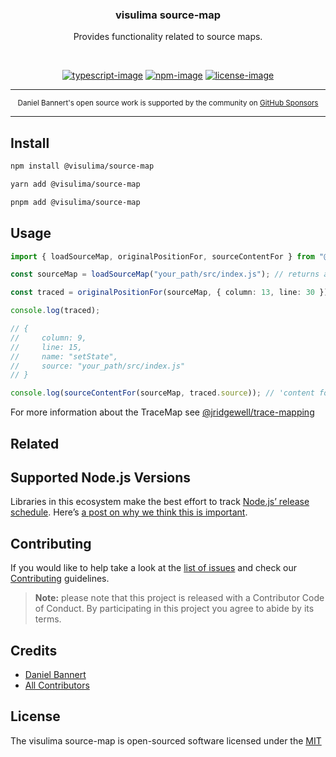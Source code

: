 <div align="center">
  <h3>visulima source-map</h3>
  <p>
  Provides functionality related to source maps.
  </p>
</div>

<br />

<div align="center">

[![typescript-image]][typescript-url] [![npm-image]][npm-url] [![license-image]][license-url]

</div>

---

<div align="center">
    <p>
        <sup>
            Daniel Bannert's open source work is supported by the community on <a href="https://github.com/sponsors/prisis">GitHub Sponsors</a>
        </sup>
    </p>
</div>

---

## Install

```sh
npm install @visulima/source-map
```

```sh
yarn add @visulima/source-map
```

```sh
pnpm add @visulima/source-map
```

## Usage

```ts
import { loadSourceMap, originalPositionFor, sourceContentFor } from "@visulima/source-map";

const sourceMap = loadSourceMap("your_path/src/index.js"); // returns a TraceMap

const traced = originalPositionFor(sourceMap, { column: 13, line: 30 });

console.log(traced);

// {
//     column: 9,
//     line: 15,
//     name: "setState",
//     source: "your_path/src/index.js"
// }

console.log(sourceContentFor(sourceMap, traced.source)); // 'content for your_path/src/index.js'
```

For more information about the TraceMap see [@jridgewell/trace-mapping](https://github.com/jridgewell/trace-mapping)

## Related

## Supported Node.js Versions

Libraries in this ecosystem make the best effort to track [Node.js’ release schedule](https://github.com/nodejs/release#release-schedule).
Here’s [a post on why we think this is important](https://medium.com/the-node-js-collection/maintainers-should-consider-following-node-js-release-schedule-ab08ed4de71a).

## Contributing

If you would like to help take a look at the [list of issues](https://github.com/visulima/visulima/issues) and check our [Contributing](.github/CONTRIBUTING.md) guidelines.

> **Note:** please note that this project is released with a Contributor Code of Conduct. By participating in this project you agree to abide by its terms.

## Credits

- [Daniel Bannert](https://github.com/prisis)
- [All Contributors](https://github.com/visulima/visulima/graphs/contributors)

## License

The visulima source-map is open-sourced software licensed under the [MIT][license-url]

[typescript-image]: https://img.shields.io/badge/Typescript-294E80.svg?style=for-the-badge&logo=typescript
[typescript-url]: "typescript"
[license-image]: https://img.shields.io/npm/l/@visulima/source-map?color=blueviolet&style=for-the-badge
[license-url]: LICENSE.md "license"
[npm-image]: https://img.shields.io/npm/v/@visulima/source-map/latest.svg?style=for-the-badge&logo=npm
[npm-url]: https://www.npmjs.com/package/@visulima/source-map/v/latest "npm"
